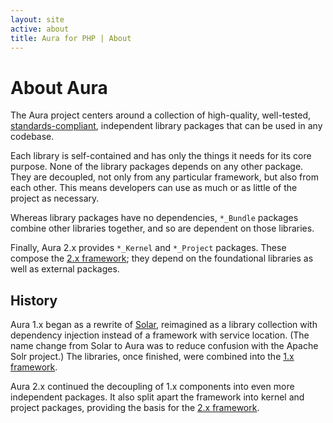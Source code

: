 ```yaml
---
layout: site
active: about
title: Aura for PHP | About
---
```


# About Aura

The Aura project centers around a collection of high-quality, well-tested, [standards-compliant](/contributing#standards), independent library packages that can be used in any codebase.

Each library is self-contained and has only the things it needs for its core purpose. None of the library packages depends on any other package. They are decoupled, not only from any particular framework, but also from each other.  This means developers can use as much or as little of the project as necessary.

Whereas library packages have no dependencies, `*_Bundle` packages combine other libraries together, and so are dependent on those libraries.

Finally, Aura 2.x provides `*_Kernel` and `*_Project` packages. These compose the [2.x framework](/manuals/2.x/en); they depend on the foundational libraries as well as external packages.

## History

Aura 1.x began as a rewrite of [Solar](http://solarphp.com), reimagined as a library collection with dependency injection instead of a framework with service location. (The name change from Solar to Aura was to reduce confusion with the Apache Solr project.) The libraries, once finished, were combined into the [1.x framework](/manuals/v1/en/).

Aura 2.x continued the decoupling of 1.x components into even more independent packages. It also split apart the framework into kernel and project packages, providing the basis for the [2.x framework](/manuals/2.x/en/).
